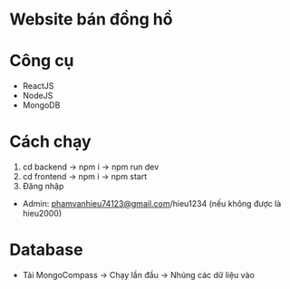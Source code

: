 # Website bán đồng hồ

# Công cụ

- ReactJS
- NodeJS
- MongoDB

# Cách chạy

1. cd backend -> npm i -> npm run dev
2. cd frontend -> npm i -> npm start
3. Đăng nhập

- Admin: phamvanhieu74123@gmail.com/hieu1234 (nếu không được là hieu2000)

# Database

- Tải MongoCompass -> Chạy lần đầu -> Nhúng các dữ liệu vào

